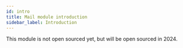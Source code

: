 ```yaml
---
id: intro
title: Mail module introduction
sidebar_label: Introduction
---
```


This module is not open sourced yet, but will be open sourced in 2024.